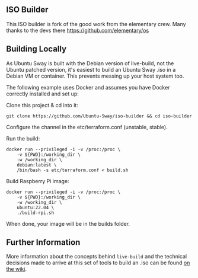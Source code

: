 ## ISO Builder

This ISO builder is fork of the good work from the elementary crew.  Many thanks to the devs there https://github.com/elementary/os

## Building Locally

As Ubuntu Sway is built with the Debian version of live-build, not the Ubuntu patched version, it's easiest to build an Ubuntu Sway .iso in a Debian VM or container. This prevents messing up your host system too.

The following example uses Docker and assumes you have Docker correctly installed and set up:

Clone this project & cd into it:

    git clone https://github.com/Ubuntu-Sway/iso-builder && cd iso-builder

Configure the channel in the etc/terraform.conf (unstable, stable).

Run the build:

    docker run --privileged -i -v /proc:/proc \
        -v ${PWD}:/working_dir \
        -w /working_dir \
        debian:latest \
        /bin/bash -s etc/terraform.conf < build.sh

Build Raspberry Pi image:

    docker run --privileged -i -v /proc:/proc \
        -v ${PWD}:/working_dir \
        -w /working_dir \
        ubuntu:22.04 \
        ./build-rpi.sh


When done, your image will be in the builds folder.



## Further Information

More information about the concepts behind `live-build` and the technical decisions made to arrive at this set of tools to build an .iso can be found [on the wiki](https://github.com/elementary/os/wiki/Building-iso-Images).
